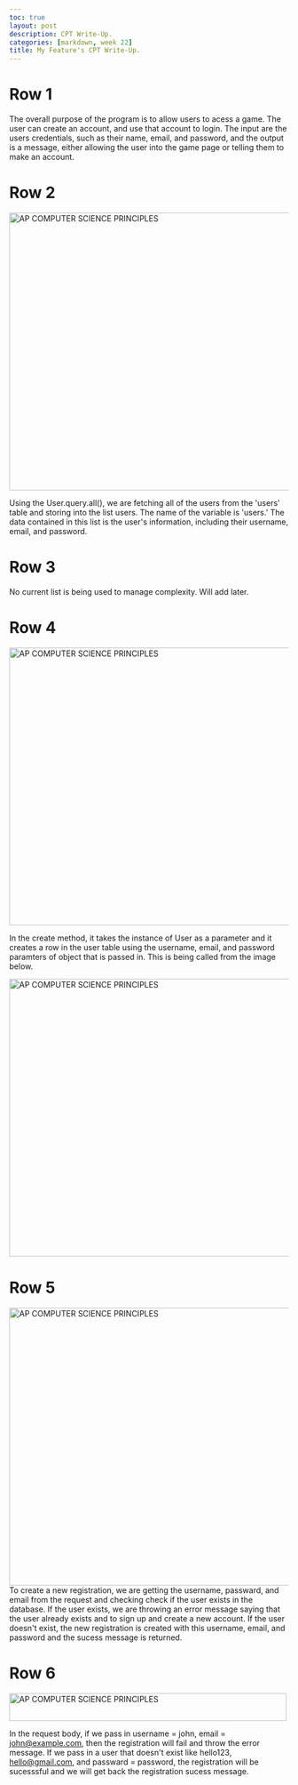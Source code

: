 ```yaml
---
toc: true
layout: post
description: CPT Write-Up. 
categories: [markdown, week 22]
title: My Feature's CPT Write-Up. 
--- 
```


# Row 1 
The overall purpose of the program is to allow users to acess a game. The user can create an account, and use that account to login. The input are the users credentials, such as their name, email, and password, and the output is a message, either allowing the user into the game page or telling them to make an account. 

# Row 2
<img src="{{site.baseurl}}/images/poop.png" alt="AP COMPUTER SCIENCE PRINCIPLES" width="900" height="500"> 

Using the User.query.all(), we are fetching all of the users from the 'users' table  and storing into the list users. The name of the variable is 'users.' The data contained in this list is the user's information, including their username, email, and password. 

# Row 3
No current list is being used to manage complexity. Will add later. 

# Row 4
<img src="{{site.baseurl}}/images/create.png" alt="AP COMPUTER SCIENCE PRINCIPLES" width="900" height="500"> 

In the create method, it takes the instance of User as a parameter and it creates a row in the user table using the username, email, and password paramters of object that is passed in. This is being called from the image below. 

<img src="{{site.baseurl}}/images/callingcreate.png" alt="AP COMPUTER SCIENCE PRINCIPLES" width="900" height="500"> 

# Row 5
<img src="{{site.baseurl}}/images/ooo.png" alt="AP COMPUTER SCIENCE PRINCIPLES" width="900" height="500"> 
To create a new registration, we are getting the username, passward, and email from the request and checking check if the user exists in the database. If the user exists, we are throwing an error message saying that the user already exists and to sign up and create a new account. If the user doesn't exist, the new registration is created with this username, email, and password and the sucess message is returned. 

# Row 6 
<img src="{{site.baseurl}}/images/1212.png" alt="AP COMPUTER SCIENCE PRINCIPLES" width="500" height="50"> 

In the request body, if we pass in username = john, email = john@example.com, then the registration will fail and throw the error message. If we pass in a user that doesn't exist like hello123, hello@gmail.com, and passward = password, the registration will be sucesssful and we will get back the registration sucess message. 
